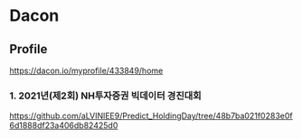 # Dacon

## Profile
https://dacon.io/myprofile/433849/home

### 1. 2021년(제2회) NH투자증권 빅데이터 경진대회
https://github.com/aLVINlEE9/Predict_HoldingDay/tree/48b7ba021f0283e0f6d1888df23a406db82425d0
